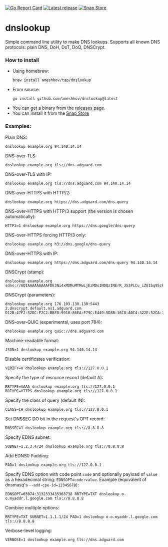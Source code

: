 [![Go Report Card](https://goreportcard.com/badge/github.com/ameshkov/dnslookup)](https://goreportcard.com/report/ameshkov/dnslookup)
[![Latest release](https://img.shields.io/github/release/ameshkov/dnslookup/all.svg)](https://github.com/ameshkov/dnslookup/releases)
[![Snap Store](https://snapcraft.io/dnslookup/badge.svg)](https://snapcraft.io/dnslookup)

# dnslookup

Simple command line utility to make DNS lookups. Supports all known DNS
protocols: plain DNS, DoH, DoT, DoQ, DNSCrypt.

### How to install

* Using homebrew:
    ```
    brew install ameshkov/tap/dnslookup
    ```
* From source:
    ```
    go install github.com/ameshkov/dnslookup@latest
    ```
* You can get a binary from
  the [releases page](https://github.com/ameshkov/dnslookup/releases).
* You can install it from the [Snap Store](https://snapcraft.io/dnslookup)

### Examples:

Plain DNS:

```shell
dnslookup example.org 94.140.14.14
```

DNS-over-TLS:

```shell
dnslookup example.org tls://dns.adguard.com
```

DNS-over-TLS with IP:

```shell
dnslookup example.org tls://dns.adguard.com 94.140.14.14
```

DNS-over-HTTPS with HTTP/2:

```shell
dnslookup example.org https://dns.adguard.com/dns-query
```

DNS-over-HTTPS with HTTP/3 support (the version is chosen automatically):

```shell
HTTP3=1 dnslookup example.org https://dns.google/dns-query
```

DNS-over-HTTPS forcing HTTP/3 only:

```shell
dnslookup example.org h3://dns.google/dns-query
```

DNS-over-HTTPS with IP:

```shell
dnslookup example.org https://dns.adguard.com/dns-query 94.140.14.14
```

DNSCrypt (stamp):

```shell
dnslookup example.org sdns://AQIAAAAAAAAAFDE3Ni4xMDMuMTMwLjEzMDo1NDQzINErR_JS3PLCu_iZEIbq95zkSV2LFsigxDIuUso_OQhzIjIuZG5zY3J5cHQuZGVmYXVsdC5uczEuYWRndWFyZC5jb20
```

DNSCrypt (parameters):

```shell
dnslookup example.org 176.103.130.130:5443 2.dnscrypt.default.ns1.adguard.com D12B:47F2:52DC:F2C2:BBF8:9910:86EA:F79C:E449:5D8B:16C8:A0C4:322E:52CA:3F39:0873
```

DNS-over-QUIC (experimental, uses port 784):

```shell
dnslookup example.org quic://dns.adguard.com
```

Machine-readable format:

```shell
JSON=1 dnslookup example.org 94.140.14.14
```

Disable certificates verification:

```shell
VERIFY=0 dnslookup example.org tls://127.0.0.1
```

Specify the type of resource record (default A):

```shell
RRTYPE=AAAA dnslookup example.org tls://127.0.0.1
RRTYPE=HTTPS dnslookup example.org tls://127.0.0.1
```

Specify the class of query (default IN):

```shell
CLASS=CH dnslookup example.org tls://127.0.0.1
```

Set DNSSEC DO bit in the request's OPT record:

```shell
DNSSEC=1 dnslookup example.org tls://8.8.8.8
```

Specify EDNS subnet:

```shell
SUBNET=1.2.3.4/24 dnslookup example.org tls://8.8.8.8
```

Add EDNS0 Padding:

```shell
PAD=1 dnslookup example.org tls://127.0.0.1
```

Specify EDNS option with code point `code` and optionally payload of `value` as
a hexadecimal string: `EDNSOPT=code:value`. Example (equivalent of dnsmasq's
`--add-cpe-id=12345678`):

```shell
EDNSOPT=65074:3132333435363738 RRTYPE=TXT dnslookup o-o.myaddr.l.google.com tls://8.8.8.8
```

Combine multiple options:
```shell
RRTYPE=TXT SUBNET=1.1.1.1/24 PAD=1 dnslookup o-o.myaddr.l.google.com tls://8.8.8.8
```

Verbose-level logging:

```shell
VERBOSE=1 dnslookup example.org tls://dns.adguard.com
```
